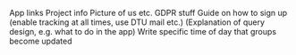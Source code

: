 App links
Project info 
Picture of us etc.
GDPR stuff
Guide on how to sign up (enable tracking at all times, use DTU mail etc.)
(Explanation of query design, e.g. what to do in the app)
Write specific time of day that groups become updated
